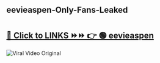
 ## eevieaspen-Only-Fans-Leaked

# <h2><a href="https://clipsfans.com/eevieaspen&ref=git">🔗 Click to LINKS ⏩⏩ 👉 🟢 eevieaspen </a></h2>

<a href="https://clipsfans.com/eevieaspen&ref=git" rel="nofollow" data-target="animated-image.originalLink"><img src="https://i.ibb.co.com/xMMVF88/686577567.gif" alt="Viral Video Original" style="max-width: 100%; display: inline-block;" data-target="animated-image.originalImage"></a>
